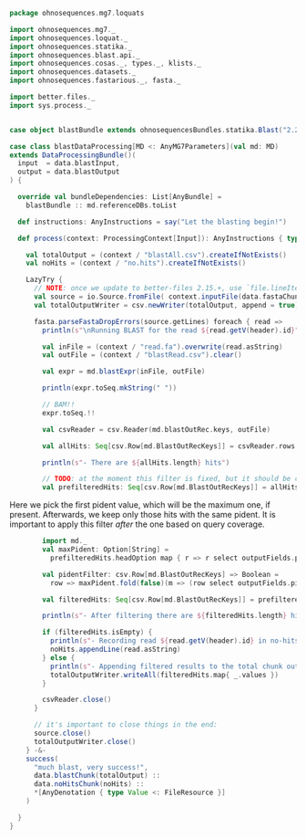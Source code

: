 
```scala
package ohnosequences.mg7.loquats

import ohnosequences.mg7._
import ohnosequences.loquat._
import ohnosequences.statika._
import ohnosequences.blast.api._
import ohnosequences.cosas._, types._, klists._
import ohnosequences.datasets._
import ohnosequences.fastarious._, fasta._

import better.files._
import sys.process._


case object blastBundle extends ohnosequencesBundles.statika.Blast("2.2.31")

case class blastDataProcessing[MD <: AnyMG7Parameters](val md: MD)
extends DataProcessingBundle()(
  input  = data.blastInput,
  output = data.blastOutput
) {

  override val bundleDependencies: List[AnyBundle] =
    blastBundle :: md.referenceDBs.toList

  def instructions: AnyInstructions = say("Let the blasting begin!")

  def process(context: ProcessingContext[Input]): AnyInstructions { type Out <: OutputFiles } = {

    val totalOutput = (context / "blastAll.csv").createIfNotExists()
    val noHits = (context / "no.hits").createIfNotExists()

    LazyTry {
      // NOTE: once we update to better-files 2.15.+, use `file.lineIterator` here (it's autoclosing):
      val source = io.Source.fromFile( context.inputFile(data.fastaChunk).toJava )
      val totalOutputWriter = csv.newWriter(totalOutput, append = true)

      fasta.parseFastaDropErrors(source.getLines) foreach { read =>
        println(s"\nRunning BLAST for the read ${read.getV(header).id}")

        val inFile = (context / "read.fa").overwrite(read.asString)
        val outFile = (context / "blastRead.csv").clear()

        val expr = md.blastExpr(inFile, outFile)

        println(expr.toSeq.mkString(" "))

        // BAM!!
        expr.toSeq.!!

        val csvReader = csv.Reader(md.blastOutRec.keys, outFile)

        val allHits: Seq[csv.Row[md.BlastOutRecKeys]] = csvReader.rows.toSeq

        println(s"- There are ${allHits.length} hits")

        // TODO: at the moment this filter is fixed, but it should be configurable
        val prefilteredHits: Seq[csv.Row[md.BlastOutRecKeys]] = allHits.filter(md.blastFilter)
```

Here we pick the first pident value, which will be the maximum one, if present. Afterwards, we keep only those hits with the same pident. It is important to apply this filter *after* the one based on query coverage.

```scala
        import md._
        val maxPident: Option[String] =
          prefilteredHits.headOption map { r => r select outputFields.pident }

        val pidentFilter: csv.Row[md.BlastOutRecKeys] => Boolean =
          row => maxPident.fold(false)(m => (row select outputFields.pident) == m)

        val filteredHits: Seq[csv.Row[md.BlastOutRecKeys]] = prefilteredHits filter pidentFilter

        println(s"- After filtering there are ${filteredHits.length} hits")

        if (filteredHits.isEmpty) {
          println(s"- Recording read ${read.getV(header).id} in no-hits")
          noHits.appendLine(read.asString)
        } else {
          println(s"- Appending filtered results to the total chunk output")
          totalOutputWriter.writeAll(filteredHits.map{ _.values })
        }

        csvReader.close()
      }

      // it's important to close things in the end:
      source.close()
      totalOutputWriter.close()
    } -&-
    success(
      "much blast, very success!",
      data.blastChunk(totalOutput) ::
      data.noHitsChunk(noHits) ::
      *[AnyDenotation { type Value <: FileResource }]
    )

  }
}

```




[main/scala/mg7/bio4j/bundle.scala]: ../bio4j/bundle.scala.md
[main/scala/mg7/bio4j/taxonomyTree.scala]: ../bio4j/taxonomyTree.scala.md
[main/scala/mg7/bio4j/titanTaxonomyTree.scala]: ../bio4j/titanTaxonomyTree.scala.md
[main/scala/mg7/csv.scala]: ../csv.scala.md
[main/scala/mg7/data.scala]: ../data.scala.md
[main/scala/mg7/dataflow.scala]: ../dataflow.scala.md
[main/scala/mg7/dataflows/full.scala]: ../dataflows/full.scala.md
[main/scala/mg7/dataflows/noFlash.scala]: ../dataflows/noFlash.scala.md
[main/scala/mg7/loquats/1.flash.scala]: 1.flash.scala.md
[main/scala/mg7/loquats/2.split.scala]: 2.split.scala.md
[main/scala/mg7/loquats/3.blast.scala]: 3.blast.scala.md
[main/scala/mg7/loquats/4.assign.scala]: 4.assign.scala.md
[main/scala/mg7/loquats/5.merge.scala]: 5.merge.scala.md
[main/scala/mg7/loquats/6.count.scala]: 6.count.scala.md
[main/scala/mg7/loquats/7.stats.scala]: 7.stats.scala.md
[main/scala/mg7/loquats/8.summary.scala]: 8.summary.scala.md
[main/scala/mg7/package.scala]: ../package.scala.md
[main/scala/mg7/parameters.scala]: ../parameters.scala.md
[main/scala/mg7/referenceDB.scala]: ../referenceDB.scala.md
[test/scala/mg7/counts.scala]: ../../../../test/scala/mg7/counts.scala.md
[test/scala/mg7/lca.scala]: ../../../../test/scala/mg7/lca.scala.md
[test/scala/mg7/pipeline.scala]: ../../../../test/scala/mg7/pipeline.scala.md
[test/scala/mg7/taxonomy.scala]: ../../../../test/scala/mg7/taxonomy.scala.md